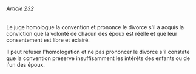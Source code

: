 ###### Article 232

Le juge homologue la convention et prononce le divorce s'il a acquis la conviction que la volonté de chacun des époux est réelle et que leur consentement est libre et éclairé.

Il peut refuser l'homologation et ne pas prononcer le divorce s'il constate que la convention préserve insuffisamment les intérêts des enfants ou de l'un des époux.

